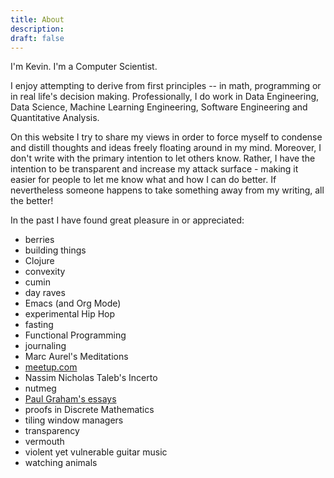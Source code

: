 ```yaml
---
title: About
description:
draft: false
---
```


I'm Kevin. I'm a Computer Scientist.

I enjoy attempting to derive from first principles -- in math, programming or in real life's decision making. Professionally, I do work in Data Engineering, Data Science, Machine Learning Engineering, Software Engineering and Quantitative Analysis.

On this website I try to share my views in order to force myself to condense and distill thoughts and ideas freely floating around in my mind. Moreover, I don't write with the primary intention to let others know. Rather, I have the intention to be transparent and increase my attack surface - making it easier for people to let me know what and how I can do better. If nevertheless someone happens to take something away from my writing, all the better!

In the past I have found great pleasure in or appreciated:
- berries
- building things
- Clojure
- convexity
- cumin
- day raves
- Emacs (and Org Mode)
- experimental Hip Hop
- fasting
- Functional Programming
- journaling
- Marc Aurel's Meditations
- [meetup.com](https://www.meetup.com/)
- Nassim Nicholas Taleb's Incerto
- nutmeg
- [Paul Graham's essays](http://paulgraham.com/articles.html)
- proofs in Discrete Mathematics
- tiling window managers
- transparency
- vermouth
- violent yet vulnerable guitar music
- watching animals
